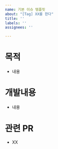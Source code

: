```yaml
---
name: 기본 이슈 템플릿
about: "[Tag] XX를 한다"
title: ''
labels: ''
assignees: ''

---
```


# 목적
- 내용

# 개발내용
- 내용

# 관련 PR
- XX
